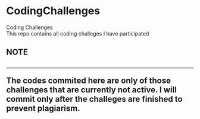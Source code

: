 # CodingChallenges
Coding Challenges<br>
This repo contains all coding challeges I have participated<br>

<h2>NOTE<h2>
<hr>
The codes commited here are only of those challenges that are currently not active. I will commit only after the challeges are finished to prevent plagiarism.
